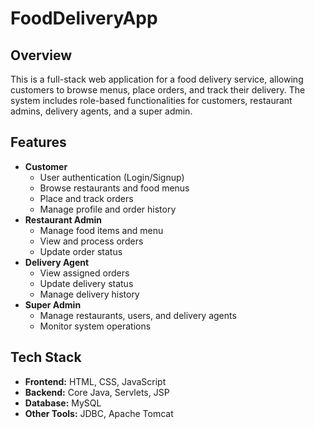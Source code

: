 # FoodDeliveryApp



## Overview
This is a full-stack web application for a food delivery service, allowing customers to browse menus, place orders, and track their delivery. The system includes role-based functionalities for customers, restaurant admins, delivery agents, and a super admin.

## Features
- **Customer**
  - User authentication (Login/Signup)
  - Browse restaurants and food menus
  - Place and track orders
  - Manage profile and order history
- **Restaurant Admin**
  - Manage food items and menu
  - View and process orders
  - Update order status
- **Delivery Agent**
  - View assigned orders
  - Update delivery status
  - Manage delivery history
- **Super Admin**
  - Manage restaurants, users, and delivery agents
  - Monitor system operations

## Tech Stack
- **Frontend:** HTML, CSS, JavaScript
- **Backend:** Core Java, Servlets, JSP
- **Database:** MySQL
- **Other Tools:** JDBC, Apache Tomcat
